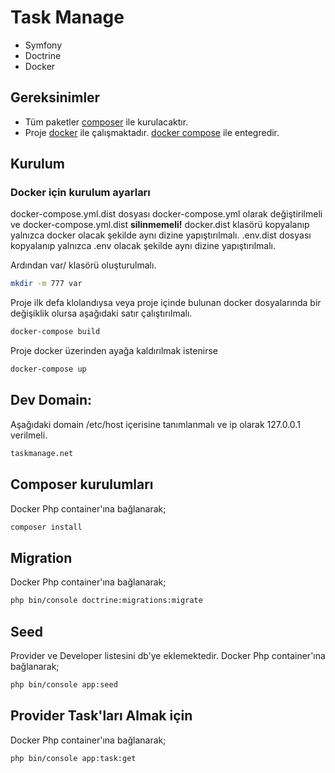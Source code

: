 # Task Manage

- Symfony
- Doctrine
- Docker

## Gereksinimler

- Tüm paketler [composer](https://getcomposer.org) ile kurulacaktır.
- Proje [docker](https://www.docker.com/) ile çalışmaktadır. [docker compose](https://docs.docker.com/compose/) ile entegredir.

## Kurulum

### Docker için kurulum ayarları

docker-compose.yml.dist dosyası docker-compose.yml olarak değiştirilmeli ve docker-compose.yml.dist **silinmemeli!**
docker.dist klasörü kopyalanıp yalnızca docker olacak şekilde aynı dizine yapıştırılmalı.
.env.dist dosyası kopyalanıp yalnızca .env olacak şekilde aynı dizine yapıştırılmalı.

Ardından var/ klasörü oluşturulmalı.
```bash
mkdir -m 777 var
```

Proje ilk defa klolandıysa veya proje içinde bulunan docker dosyalarında bir değişiklik olursa aşağıdaki satır çalıştırılmalı.
```bash
docker-compose build
```

Proje docker üzerinden ayağa kaldırılmak istenirse 
```bash
docker-compose up
```

## Dev Domain:

Aşağıdaki domain /etc/host içerisine tanımlanmalı ve ip olarak 127.0.0.1 verilmeli.

```bash
taskmanage.net
```

## Composer kurulumları
Docker Php container'ına bağlanarak;
```bash
composer install
```  

## Migration
Docker Php container'ına bağlanarak;
```bash
php bin/console doctrine:migrations:migrate
``` 

## Seed
Provider ve Developer listesini db'ye eklemektedir. 
Docker Php container'ına bağlanarak;
```bash
php bin/console app:seed
``` 

## Provider Task'ları Almak için
Docker Php container'ına bağlanarak;
```bash
php bin/console app:task:get
``` 
